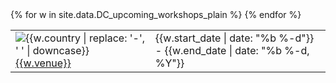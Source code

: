 <table class="table table-striped workshops" style="width: 100%">
{% for w in site.data.DC_upcoming_workshops_plain  %}
	<tr>
	<td>
		<img src="{{site.url}}/assets/img/flags/{{site.flag_size}}/{{w.country | downcase}}.png" title="{{w.country | replace: '-', ' '}}" alt="{{w.country | replace: '-', ' ' | downcase}}" />
			<a href="{{w.url}}">{{w.venue}}</a>
	</td>
	<td>
        {{w.start_date | date: "%b %-d"}} - {{w.end_date | date: "%b %-d, %Y"}}
	</td>
	</tr>
{% endfor %}
</table>
